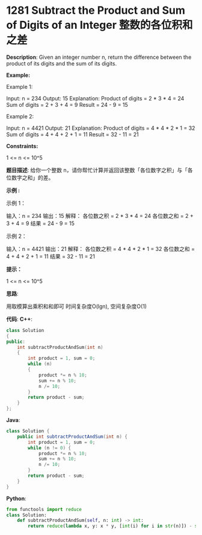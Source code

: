 # 1281 Subtract the Product and Sum of Digits of an Integer 整数的各位积和之差

__Description__:
Given an integer number n, return the difference between the product of its digits and the sum of its digits.

__Example:__

Example 1:

Input: n = 234
Output: 15
Explanation:
Product of digits = 2 \* 3 \* 4 = 24
Sum of digits = 2 + 3 + 4 = 9
Result = 24 - 9 = 15

Example 2:

Input: n = 4421
Output: 21
Explanation:
Product of digits = 4 \* 4 \* 2 \* 1 = 32
Sum of digits = 4 + 4 + 2 + 1 = 11
Result = 32 - 11 = 21

__Constraints:__

1 <= n <= 10^5

__题目描述__:
给你一个整数 n，请你帮忙计算并返回该整数「各位数字之积」与「各位数字之和」的差。

__示例 :__

示例 1：

输入：n = 234
输出：15
解释：
各位数之积 = 2 \* 3 \* 4 = 24
各位数之和 = 2 + 3 + 4 = 9
结果 = 24 - 9 = 15

示例 2：

输入：n = 4421
输出：21
解释：
各位数之积 = 4 \* 4 \* 2 \* 1 = 32
各位数之和 = 4 + 4 + 2 + 1 = 11
结果 = 32 - 11 = 21

__提示：__

1 <= n <= 10^5

__思路__:

用取模算出乘积和和即可
时间复杂度O(lgn), 空间复杂度O(1)

__代码__:
__C++__:

```C++
class Solution 
{
public:
    int subtractProductAndSum(int n) 
    {
        int product = 1, sum = 0;
        while (n)
        {
            product *= n % 10;
            sum += n % 10;
            n /= 10;
        }
        return product - sum;
    }
};
```

__Java__:

```Java
class Solution {
    public int subtractProductAndSum(int n) {
        int product = 1, sum = 0;
        while (n != 0) {
            product *= n % 10;
            sum += n % 10;
            n /= 10;
        }
        return product - sum;
    }
}
```

__Python__:

```Python
from functools import reduce
class Solution:
    def subtractProductAndSum(self, n: int) -> int:
        return reduce(lambda x, y: x * y, [int(i) for i in str(n)]) - sum(int(i) for i in str(n))
```
